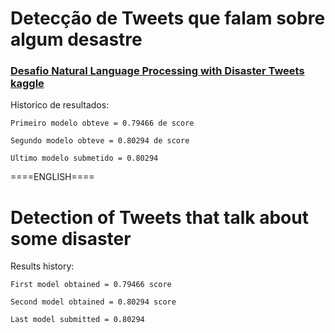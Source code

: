 # Detecção de Tweets que falam sobre algum desastre

### [Desafio Natural Language Processing with Disaster Tweets kaggle](https://www.kaggle.com/c/nlp-getting-started)

Historico de resultados:
 
    Primeiro modelo obteve = 0.79466 de score
    
    Segundo modelo obteve = 0.80294 de score

    Ultimo modelo submetido = 0.80294


====ENGLISH====

# Detection of Tweets that talk about some disaster

Results history:
 
    First model obtained = 0.79466 score
    
    Second model obtained = 0.80294 score

    Last model submitted = 0.80294